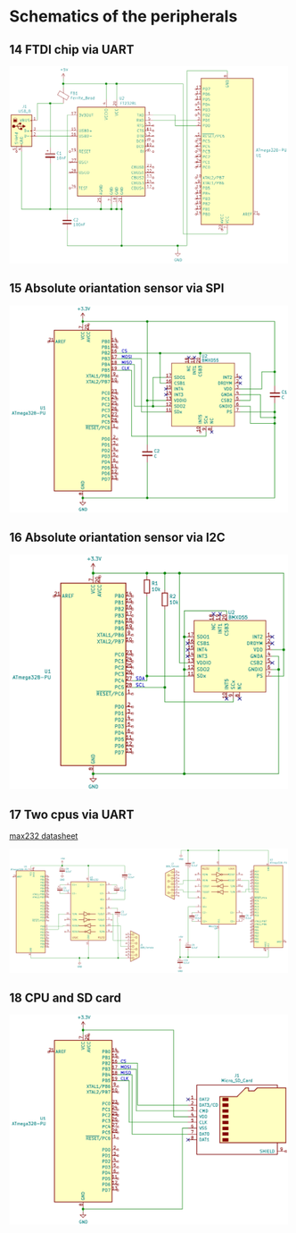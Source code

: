 # Schematics of the peripherals

## 14 FTDI chip via UART

<img src="pictures/schem-14.png" width=500/>

## 15 Absolute oriantation sensor via SPI

<img src="pictures/schem-15.png" width=500/>

## 16 Absolute oriantation sensor via I2C

<img src="pictures/schem-16.png" width=500/>

## 17 Two cpus via UART

[max232 datasheet](https://eu.mouser.com/datasheet/2/256/MAX202E-MAX241E-1292516.pdf)

<img src="pictures/schem-17.png" width=500/>

## 18 CPU and SD card

<img src="pictures/schem-18.png" width=500/>
